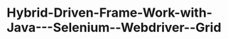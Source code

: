 Hybrid-Driven-Frame-Work-with-Java---Selenium--Webdriver--Grid
==============================================================
